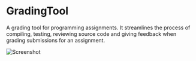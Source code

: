 # GradingTool
A grading tool for programming assignments. It streamlines the process of compiling, testing, reviewing source code and giving feedback when grading submissions for an assignment.

![Screenshot](https://github.com/mairen/GradingTool/blob/master/Screenshots/1.png?raw=true)
